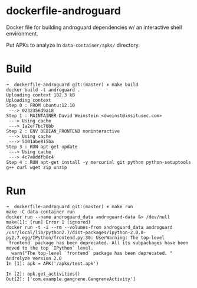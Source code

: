 dockerfile-androguard
=====================
Docker file for building androguard dependencies w/ an interactive shell
environment.

Put APKs to analyze in `data-container/apks/` directory.

Build
=====

```
➜  dockerfile-androguard git:(master) ✗ make build
docker build -t androguard .
Uploading context 182.3 kB
Uploading context 
Step 0 : FROM ubuntu:12.10
 ---> 0232356d9a18
Step 1 : MAINTAINER David Weinstein <dweinst@insitusec.com>
 ---> Using cache
 ---> 1a2ef7bc70bb
Step 2 : ENV DEBIAN_FRONTEND noninteractive
 ---> Using cache
 ---> 5101abe815ba
Step 3 : RUN apt-get update
 ---> Using cache
 ---> 4c7a0ddfb0c4
Step 4 : RUN apt-get install -y mercurial git python python-setuptools g++ curl wget zip unzip
```

Run
===

```
➜  dockerfile-androguard git:(master) ✗ make run
make -C data-container run
docker run --name androguard_data androguard-data &> /dev/null
make[1]: [run] Error 1 (ignored)
docker run -t -i --rm --volumes-from androguard_data androguard
/usr/local/lib/python2.7/dist-packages/ipython-2.0.0-py2.7.egg/IPython/frontend.py:30: UserWarning: The top-level `frontend` package has been deprecated. All its subpackages have been moved to the top `IPython` level.
  warn("The top-level `frontend` package has been deprecated. "
Androlyze version 2.0
In [1]: apk = APK('/apks/test.apk')

In [2]: apk.get_activities()
Out[2]: ['com.example.gangrene.GangreneActivity']
```
